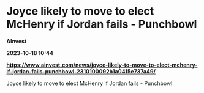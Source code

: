 # Joyce likely to move to elect McHenry if Jordan fails - Punchbowl
**AInvest**

**2023-10-18 10:44**

**https://www.ainvest.com/news/joyce-likely-to-move-to-elect-mchenry-if-jordan-fails-punchbowl-2310100092b1a0415e737a49/**

Joyce likely to move to elect McHenry if Jordan fails - Punchbowl